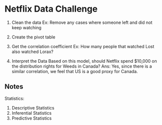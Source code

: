 # Netflix Data Challenge

1. Clean the data
Ex: Remove any cases where someone left and did not keep watching

2. Create the pivot table 
  
3. Get the correlation coefficient
Ex: How many people that watched Lost also watched Lorax? 

4. Interpret the Data
Based on this model, should Netflix spend $10,000 on the distribution rights for Weeds in Canada? 
Ans: Yes, since there is a similar correlation, we feel that US is a good proxy for Canada. 


## Notes
Statistics: 
1. Descriptive Statistics
2. Inferential Statistics
3. Predictive Statistics




